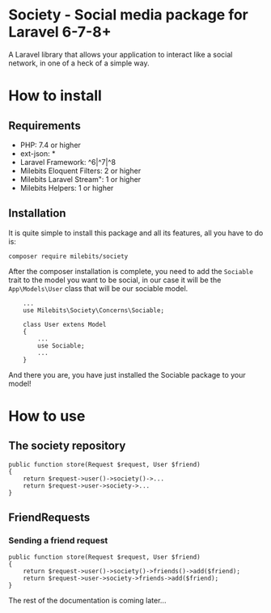# Society - Social media package for Laravel 6-7-8+
A Laravel library that allows your application to interact like a social network, in one of a heck of a simple way.
# How to install
## Requirements
- PHP: 7.4 or higher
- ext-json: *
- Laravel Framework: ^6|^7|^8
- Milebits Eloquent Filters: 2 or higher
- Milebits Laravel Stream": 1 or higher
- Milebits Helpers: 1 or higher
## Installation
It is quite simple to install this package and all its features, all you have to do is:
````
composer require milebits/society
````
After the composer installation is complete, you need to add the `Sociable` trait to the model you want to be social, in our case it will be the `App\Models\User` class that will be our sociable model.
```
    ...
    use Milebits\Society\Concerns\Sociable;
    
    class User extens Model
    {
        ...
        use Sociable;
        ...
    }
```
And there you are, you have just installed the Sociable package to your model!
# How to use
## The society repository
```
public function store(Request $request, User $friend)
{
    return $request->user()->society()->...
    return $request->user->society->...
}
```
## FriendRequests
### Sending a friend request
```
public function store(Request $request, User $friend)
{
    return $request->user()->society()->friends()->add($friend);
    return $request->user->society->friends->add($friend);
}
```

The rest of the documentation is coming later...